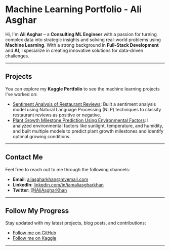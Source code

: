 # Machine Learning Portfolio - Ali Asghar

Hi, I'm **Ali Asghar** – a **Consulting ML Engineer** with a passion for turning complex data into strategic insights and solving real-world problems using **Machine Learning**. With a strong background in **Full-Stack Development** and **AI**, I specialize in creating innovative solutions for data-driven challenges.

---

## Projects


You can explore my **Kaggle Portfolio** to see the machine learning projects I've worked on:

- [Sentiment Analysis of Restaurant Reviews](https://www.kaggle.com/code/ialiasghar/sentiment-analysis-of-restaurant-reviews): Built a sentiment analysis model using Natural Language Processing (NLP) techniques to classify restaurant reviews as positive or negative.
- [Plant Growth Milestone Prediction Using Environmental Factors](https://www.kaggle.com/code/ialiasghar/plant-growth-milestone-prediction-using-environmen): I analyzed environmental factors like sunlight, temperature, and humidity, and built multiple models to predict plant growth milestones and identify optimal growing conditions.


---


## Contact Me

Feel free to reach out to me through the following channels:

- **Email**: aliasgharkhan@myemail.com
- **LinkedIn**: [linkedin.com/in/iamaliasgharkhan](https://www.linkedin.com/in/iamaliasgharkhan/)
- **Twitter**: [@IAliAsgharKhan](https://twitter.com/IAliAsgharKhan)

---

## Follow My Progress

Stay updated with my latest projects, blog posts, and contributions:

- [Follow me on GitHub](https://github.com/iamAliAsgharKhan)
- [Follow me on Kaggle](https://www.kaggle.com/ialiasghar)

---

